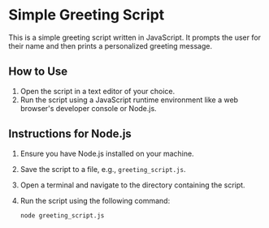 # Simple Greeting Script

This is a simple greeting script written in JavaScript. It prompts the user for their name and then prints a personalized greeting message.

## How to Use

1. Open the script in a text editor of your choice.
2. Run the script using a JavaScript runtime environment like a web browser's developer console or Node.js.


## Instructions for Node.js

1. Ensure you have Node.js installed on your machine.
2. Save the script to a file, e.g., `greeting_script.js`.
3. Open a terminal and navigate to the directory containing the script.
4. Run the script using the following command:

   ```bash
   node greeting_script.js
